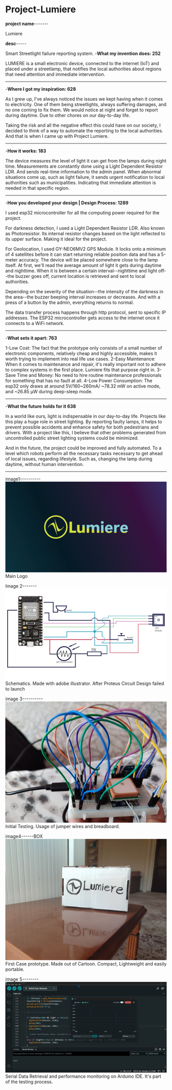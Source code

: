 # Project-Lumiere

**project name**-------

Lumiere

**desc**-----

Smart Streetlight failure reporting system.
-**What my invention does: 252**

LUMIERE is a small electronic device, connected to the internet (IoT) and placed under a streetlamp, that notifies the local authorities about regions that need attention and immediate intervention.

----------------------

-**Where I got my inspiration: 628**

As I grew up, I've always noticed the issues we kept having when it comes to electricity. One of them being streetlights, always suffering damages, and no one coming to fix them. We would notice at night and forget to report during daytime. Due to other chores on our day-to-day life.

Taking the risk and all the negative effect this could have on our society, I decided to think of a way to automate the reporting to the local authorities. And that is when I came up with Project Lumiere.

----------------------------

-**How it works: 183**

The device measures the level of light it can get from the lamps during night time. Measurements are constantly done using a Light Dependent Resistor LDR.  And sends real-time information to the  admin panel. When abnormal situations come up, such as light failure, it sends urgent notification to local authorities such as municipalities. Indicating that immediate attention is needed in that specific region.

------------------

-**How you developed your design | Design Process: 1289**

I used esp32 microcontroller for all the computing power required for the project.

For darkness detection, I used a Light Dependent Resistor LDR. Also known as Photoresistor. Its internal resistor changes based on the light reflected to its upper surface. Making it ideal for the project.

For Geolocation, I used GY-NEO6MV2 GPS Module. It locks onto a minimum of 4 satellites before it can start returning reliable position data and has a 5-meter accuracy. The device will be placed somewhere close to the lamp itself. At first, we'll read the average amount of light it gets during daytime and nighttime. When it is between a certain interval--nighttime and light off--the buzzer goes off, current location is retrieved and sent to local authorities.

Depending on the severity of the situation--the intensity of the darkness in the area--the buzzer beeping interval increases or decreases. And with a press of a button by the admin, everything returns to normal.

The data transfer process happens through http protocol, sent to specific IP addresses. The ESP32 microcontroller gets access to the internet once it connects to a WiFi network.

--------------

-**What sets it apart: 763**

1-Low Cost: The fact that the prototype only consists of a small number of electronic components, relatively cheap and highly accessible, makes it worth trying to implement into real life  use cases.
2-Easy Maintenance: When it comes to maintenance and repair, it's really important not to adhere to complex systems in the first place. Lumiere fits that purpose right in. 
3-Save Time and Money: No need to hire routine maintenance professionals for something that has no fault at all.
4-Low Power Consumption: The esp32 only draws at around 5V/160~260mA/ ~78.32 mW on active mode, and ~26.85 μW during deep-sleep mode.

----------------

-**What the future holds for it 638**

In a world like ours, light is indispensable in our day-to-day life. Projects like this play a huge role in street lighting. By reporting faulty lamps, it helps to prevent possible accidents and enhance safety for both pedestrians and drivers. With a project like this, I believe that other problems generated from uncontrolled public street lighting  systems could be minimized.

And in the future, the project could be improved and fully automated. To a level which robots perform all the necessary tasks necessary to get ahead of local issues, regarding lifestyle. Such as, changing the lamp during daytime, without human intervention. 

---------------
image1----------
![](images/logo2_horizontal2.png)
Main Logo

Image 2-------
![](images/main_schematic.png)
Schematics. Made with adobe illustrator. After Proteus Circuit Design failed to launch

image 3----------
![](images/initial_testing.jpg)
Initial Testing. Usage of jumper wires and breadboard.

image4------BOX
![](images/testing_initial_prototype.jpg)
First Case prototype. Made out of Cartoon. Compact, Lightweight and easily portable.

image 5--------
![](images/Serial_retrieval.png)
Serial Data Retrieval and performance monitoring on Arduino IDE. It's part of the testing process.




